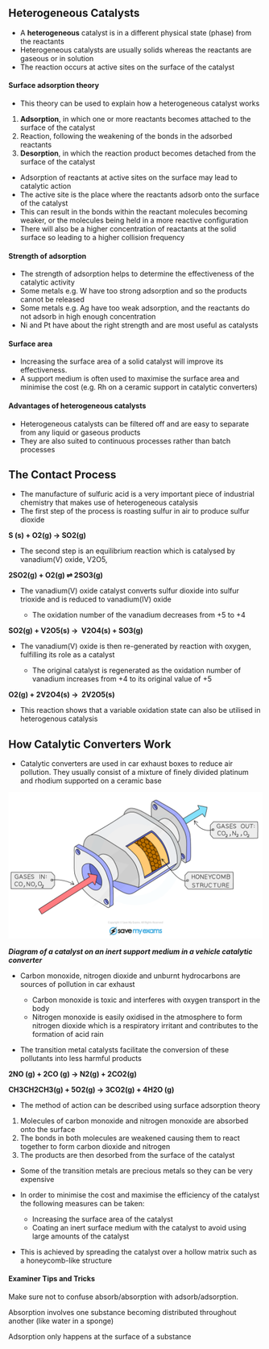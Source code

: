 ## Heterogeneous Catalysts

* A **heterogeneous** catalyst is in a different physical state (phase) from the reactants
* Heterogeneous catalysts are usually solids whereas the reactants are gaseous or in solution
* The reaction occurs at active sites on the surface of the catalyst

#### Surface adsorption theory

* This theory can be used to explain how a heterogeneous catalyst works

1. **Adsorption**, in which one or more reactants becomes attached to the surface of the catalyst
2. Reaction, following the weakening of the bonds in the adsorbed reactants
3. **Desorption**, in which the reaction product becomes detached from the surface of the catalyst

* Adsorption of reactants at active sites on the surface may lead to catalytic action
* The active site is the place where the reactants adsorb onto the surface of the catalyst
* This can result in the bonds within the reactant molecules becoming weaker, or the molecules being held in a more reactive configuration
* There will also be a higher concentration of reactants at the solid surface so leading to a higher collision frequency

#### Strength of adsorption

* The strength of adsorption helps to determine the effectiveness of the catalytic activity
* Some metals e.g. W have too strong adsorption and so the products cannot be released
* Some metals e.g. Ag have too weak adsorption, and the reactants do not adsorb in high enough concentration
* Ni and Pt have about the right strength and are most useful as catalysts

#### Surface area

* Increasing the surface area of a solid catalyst will improve its effectiveness.
* A support medium is often used to maximise the surface area and minimise the cost (e.g. Rh on a ceramic support in catalytic converters)

#### Advantages of heterogeneous catalysts

* Heterogeneous catalysts can be filtered off and are easy to separate from any liquid or gaseous products
* They are also suited to continuous processes rather than batch processes

## The Contact Process

* The manufacture of sulfuric acid is a very important piece of industrial chemistry that makes use of heterogeneous catalysis
* The first step of the process is roasting sulfur in air to produce sulfur dioxide

**S (s) + O****2****(g) → SO****2****(g)**

* The second step is an equilibrium reaction which is catalysed by vanadium(V) oxide, V2O5,

**2SO****2****(g) + O****2****(g) ⇌ 2SO****3****(g)**

* The vanadium(V) oxide catalyst converts sulfur dioxide into sulfur trioxide and is reduced to vanadium(IV) oxide

  + The oxidation number of the vanadium decreases from +5 to +4

**SO****2****(g) + V****2****O****5****(s) →  V****2****O****4****(s) + SO****3****(g)**

* The vanadium(V) oxide is then re-generated by reaction with oxygen, fulfilling its role as a catalyst

  + The original catalyst is regenerated as the oxidation number of vanadium increases from +4 to its original value of +5

**O****2****(g) + 2V****2****O****4****(s) →  2V****2****O****5****(s)**

* This reaction shows that a variable oxidation state can also be utilised in heterogenous catalysis

## How Catalytic Converters Work

* Catalytic converters are used in car exhaust boxes to reduce air pollution. They usually consist of a mixture of finely divided platinum and rhodium supported on a ceramic base

![Catalytic-Converters, IGCSE & GCSE Chemistry revision notes](Catalytic-Converters.png)

***Diagram of a catalyst on an inert support medium in a vehicle catalytic converter***

* Carbon monoxide, nitrogen dioxide and unburnt hydrocarbons are sources of pollution in car exhaust

  + Carbon monoxide is toxic and interferes with oxygen transport in the body
  + Nitrogen monoxide is easily oxidised in the atmosphere to form nitrogen dioxide which is a respiratory irritant and contributes to the formation of acid rain
* The transition metal catalysts facilitate the conversion of these pollutants into less harmful products

**2NO (g) + 2CO (g) → N****2****(g) + 2CO****2****(g)**

**CH****3****CH****2****CH****3****(g) + 5O****2****(g) → 3CO****2****(g) + 4H****2****O (g)**

* The method of action can be described using surface adsorption theory

1. Molecules of carbon monoxide and nitrogen monoxide are absorbed onto the surface
2. The bonds in both molecules are weakened causing them to react together to form carbon dioxide and nitrogen
3. The products are then desorbed from the surface of the catalyst

* Some of the transition metals are precious metals so they can be very expensive
* In order to minimise the cost and maximise the efficiency of the catalyst the following measures can be taken:

  + Increasing the surface area of the catalyst
  + Coating an inert surface medium with the catalyst to avoid using large amounts of the catalyst
* This is achieved by spreading the catalyst over a hollow matrix such as a honeycomb-like structure

#### Examiner Tips and Tricks

Make sure not to confuse absorb/absorption with adsorb/adsorption.

Absorption involves one substance becoming distributed throughout another (like water in a sponge)

Adsorption only happens at the surface of a substance